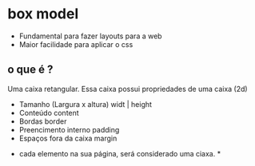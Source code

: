 # box model

- Fundamental para fazer layouts para a web
- Maior facilidade para aplicar o css

## o que é ?

Uma caixa retangular.
Essa caixa possui propriedades de uma caixa (2d)

- Tamanho (Largura x altura) widt | height
- Conteúdo content
- Bordas border
- Preencimento interno padding
- Espaços fora da caixa margin

* cada elemento na sua página, será considerado uma ciaxa. \*
